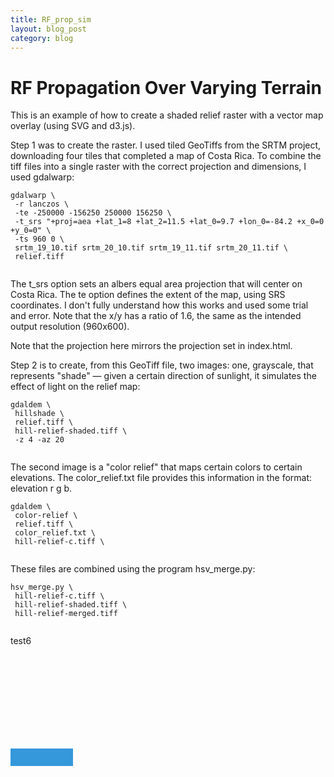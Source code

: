 ```yaml
---
title: RF_prop_sim
layout: blog_post
category: blog
---
```


RF Propagation Over Varying Terrain
==
<link rel="stylesheet" href="{{site.baseurl}}assets/posts/RF_prop_sim/css/webix.css" type="text/css"> 
<style>

path#CRI {
    fill: none;
    stroke: #000;
  }
  image.bg {
    opacity: 0.2;
  }
  div.tooltip {   

  border-radius: 8px 8px 8px 0;    
  font: 20px sans-serif; 
  width:100px;
      background: #3498db;
  color: white;
   text-align: center;
    position: relative;
    height: 28px;    
    line-height: 28px;
 pointer-events: none;        
  padding: 2px;        
  border: 0;
  z-index: 10;
}

  circle.active {
    fill: blue;
  }

  circle.cursor {
    fill: none;
    stroke: blue;
    stroke-width: 4px;
    opacity: 0.5;
  }

  svg {
    position: absolute;
  }
  canvas {
    position: absolute;
    pointer-events:none;
  }

  #ui {
    width:1000px; height:1000px; margin:20px;  
    position: relative;
  }

  #layout {
    height: 1000px;
    width: 1400px;
    margin: 0 auto;
  }

#outer{
    /*width:1000px; height:400px;*/
    position: relative;
  }

 .webix_view.webix_accordionitem.vertical {
    border-radius: 10px;
}

  .webix_accordionitem_label {
    font-size: 23px;
  }

  .webix_accordionitem_header {
    height: 45px;
  }

  .webix_inp_label, .webix_inp_top_label, .webix_label_right {
    font-size: 20px;
}

.webix_el_radio .webix_label_right {
    color: #666666;
    font-size: 18px;
}

svg.predictor {
  pointer-events: none;      
}

</style>

<script src="{{site.baseurl}}assets/posts/RF_prop_sim/js/d3.v4.min.js"></script>
<script src="{{site.baseurl}}assets/posts/RF_prop_sim/js/topojson.v0.min.js"></script>
<script src="{{site.baseurl}}assets/posts/RF_prop_sim/js/geotiff.min.js"></script>
<script src="{{site.baseurl}}assets/posts/RF_prop_sim/js/webix.js" type="text/javascript"></script>  
<script src="{{site.baseurl}}assets/posts/RF_prop_sim/js/skin.js" type="text/javascript"></script>  

This is an example of how to create a shaded relief raster with a vector map overlay (using SVG and d3.js).

Step 1 was to create the raster. I used tiled GeoTiffs from the SRTM project, downloading four tiles that completed a map of Costa Rica. To combine the tiff files into a single raster with the correct projection and dimensions, I used gdalwarp:

~~~~
gdalwarp \
 -r lanczos \
 -te -250000 -156250 250000 156250 \
 -t_srs "+proj=aea +lat_1=8 +lat_2=11.5 +lat_0=9.7 +lon_0=-84.2 +x_0=0 +y_0=0" \
 -ts 960 0 \
 srtm_19_10.tif srtm_20_10.tif srtm_19_11.tif srtm_20_11.tif \
 relief.tiff
 
~~~~

The t_srs option sets an albers equal area projection that will center on Costa Rica. The te option defines the extent of the map, using SRS coordinates. I don't fully understand how this works and used some trial and error. Note that the x/y has a ratio of 1.6, the same as the intended output resolution (960x600).

Note that the projection here mirrors the projection set in index.html.

Step 2 is to create, from this GeoTiff file, two images: one, grayscale, that represents "shade" — given a certain direction of sunlight, it simulates the effect of light on the relief map:

~~~
gdaldem \
 hillshade \
 relief.tiff \
 hill-relief-shaded.tiff \
 -z 4 -az 20 
 
~~~

The second image is a "color relief" that maps certain colors to certain elevations. The color_relief.txt file provides this information in the format: elevation r g b.

~~~
gdaldem \
 color-relief \
 relief.tiff \
 color_relief.txt \
 hill-relief-c.tiff \
 
~~~

These files are combined using the program hsv_merge.py:

~~~
hsv_merge.py \
 hill-relief-c.tiff \
 hill-relief-shaded.tiff \
 hill-relief-merged.tiff
 
~~~
test6

<div id="layout"></div>
<div class="outer" id="outer">
	<svg class="map">
		<image class="bg" xlink:href="{{site.baseurl}}assets/posts/RF_prop_sim/hill-relief.jpg" />
		<image class="fg" xlink:href="{{site.baseurl}}assets/posts/RF_prop_sim/hill-relief.jpg" />
	</svg>
	<canvas class="inner" id="myCanvas"></canvas>
	<div class="tooltip"></div>
</div>

<!--

<div id="layout" style="width:50%"></div>
<div id="ui"></div>
<div id="outer">
<svg class="map">
<image class="bg" xlink:href="{{site.baseurl}}assets/posts/RF_prop_sim/hill-relief.jpg" />
<image class="fg" xlink:href="{{site.baseurl}}assets/posts/RF_prop_sim/hill-relief.jpg" />
</svg>
<canvas class="inner" id="myCanvas" width="960" height="600"></canvas>
<div class="tooltip"></div>
</div>
-->
<script src="{{site.baseurl}}assets/posts/RF_prop_sim/rf.js" type="text/javascript"></script>  
<script src="{{site.baseurl}}assets/posts/RF_prop_sim/GIS_webix.js" type="text/javascript"></script>

